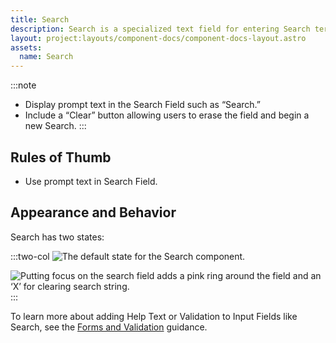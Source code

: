 ```yaml
---
title: Search
description: Search is a specialized text field for entering Search terms.
layout: project:layouts/component-docs/component-docs-layout.astro
assets:
  name: Search
---
```


:::note

- Display prompt text in the Search Field such as “Search.”
- Include a “Clear” button allowing users to erase the field and begin a new Search.
  :::

## Rules of Thumb

- Use prompt text in Search Field.

## Appearance and Behavior

Search has two states:

:::two-col
![The default state for the Search component.](/img/components/search-default.png)

![Putting focus on the search field adds a pink ring around the field and an ‘X’ for clearing search string.](/img/components/search-focus-1.png 'Putting focus on the search field adds a pink ring around the field and an ‘X’ for clearing search string.')
:::

To learn more about adding Help Text or Validation to Input Fields like Search, see the [Forms and Validation](/patterns/forms-and-validation) guidance.
